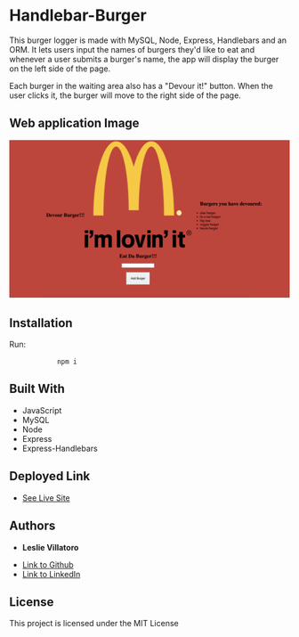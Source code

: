 # Handlebar-Burger
 This burger logger is made with MySQL, Node, Express, Handlebars and an ORM. It lets users input the names of burgers they'd like to eat and whenever a user submits a burger's name, the app will display the burger on the left side of the page.


Each burger in the waiting area also has a "Devour it!" button. When the user clicks it, the burger will move to the right side of the page.



 ## Web application Image

 ![Site image](./public/assets/img/burger.png)

 ## Installation
Run:

                npm i
 ## Built With

* JavaScript 
* MySQL
* Node
* Express
* Express-Handlebars



## Deployed Link

* [See Live Site](https://powerful-thicket-46094.herokuapp.com/)

## Authors

* **Leslie Villatoro** 
- [Link to Github](https://github.com/leslievill)
- [Link to LinkedIn](www.linkedin.com/in/leslie-villatoro-a3632a1a3)



## License

This project is licensed under the MIT License 
